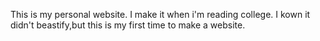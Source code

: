 This is my personal website. I make it when i'm reading college.
I kown it didn't beastify,but this is my first time to make a 
website.